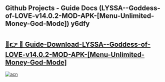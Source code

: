## Github Projects - Guide Docs (LYSSA--Goddess-of-LOVE-v14.0.2-MOD-APK-[Menu-Unlimited-Money-God-Mode]) y6dfy

# <h2><a href="https://apkcomod.com?title=LYSSA--Goddess-of-LOVE-v14.0.2-MOD-APK-[Menu-Unlimited-Money-God-Mode]">🔗👉 🔴 Guide-Download-LYSSA--Goddess-of-LOVE-v14.0.2-MOD-APK-[Menu-Unlimited-Money-God-Mode] </a></h2>

[![acn](https://github.com/user-attachments/assets/0f9c940e-d8b0-45ae-aac7-cd30a18b3e1c)](https://apkcomod.com?title=LYSSA--Goddess-of-LOVE-v14.0.2-MOD-APK-[Menu-Unlimited-Money-God-Mode])
